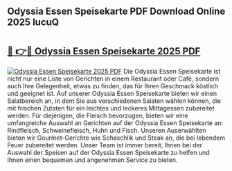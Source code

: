 ## Odyssia Essen Speisekarte PDF Download Online 2025 lucuQ

# <h2><a href="http://gc9gbz.nevu.top/?p=Odyssia+Essen+Speisekarte">🔗 👉🔴 Odyssia Essen Speisekarte 2025 PDF</a></h2>

[![Odyssia Essen Speisekarte 2025 PDF](https://i.imgur.com/dBaPXMq.png)](http://gc9gbz.nevu.top/?p=Odyssia+Essen+Speisekarte)
Die Odyssia Essen Speisekarte ist nicht nur eine Liste von Gerichten in einem Restaurant oder Café, sondern auch Ihre Gelegenheit, etwas zu finden, das für Ihren Geschmack köstlich und geeignet ist. Auf unserer Odyssia Essen Speisekarte bieten wir einen Salatbereich an, in dem Sie aus verschiedenen Salaten wählen können, die mit frischen Zutaten für ein leichtes und leckeres Mittagessen zubereitet werden. Für diejenigen, die Fleisch bevorzugen, bieten wir eine umfangreiche Auswahl an Gerichten auf der Odyssia Essen Speisekarte an: Rindfleisch, Schweinefleisch, Huhn und Fisch. Unseren Auserwählten bieten wir Gourmet-Gerichte wie Schaschlik und Steak an, die bei lebendem Feuer zubereitet werden. Unser Team ist immer bereit, Ihnen bei der Auswahl der Speisen auf der Odyssia Essen Speisekarte zu helfen und Ihnen einen bequemen und angenehmen Service zu bieten.
